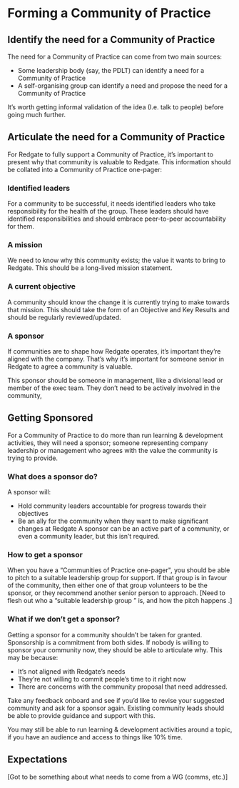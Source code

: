 # Forming a Community of Practice
## Identify the need for a Community of Practice
The need for a Community of Practice can come from two main sources:
* Some leadership body (say, the PDLT) can identify a need for a Community of Practice
* A self-organising group can identify a need and propose the need for a Community of Practice

It’s worth getting informal validation of the idea (I.e. talk to people) before going much further.

## Articulate the need for a Community of Practice 
For Redgate to fully support a Community of Practice, it’s important to present why that community is valuable to Redgate.
This information should be collated into a Community of Practice one-pager:

### Identified leaders 
For a community to be successful, it needs identified leaders who take responsibility for the health of the group.
These leaders should have identified responsibilities and should embrace peer-to-peer accountability for them. 

### A mission 
We need to know why this community exists; the value it wants to bring to Redgate. 
This should be a long-lived mission statement. 

### A current objective 
A community should know the change it is currently trying to make towards that mission. 
This should take the form of an Objective and Key Results and should be regularly reviewed/updated. 
### A sponsor 
If communities are to shape how Redgate operates, it’s important they’re aligned with the company. That’s why it’s important for someone senior in Redgate to agree a community is valuable. 

This sponsor should be someone in management, like a divisional lead or member of the exec team. They don’t need to be actively involved in the community,  

## Getting Sponsored
For a Community of Practice to do more than run  learning & development activities, they will need a sponsor;  someone representing company leadership or management who agrees with the value the community is trying to provide.

### What does a sponsor do?
A sponsor will:
* Hold community leaders accountable for progress towards their objectives
* Be an ally for the community when they want to make significant changes at Redgate
A sponsor can be an active part of a community, or even a community leader, but this isn’t required.

### How to get a sponsor
When you have a “Communities of Practice one-pager", you should be able to pitch to a suitable leadership group for support. If that group is in favour of the community, then either one of that group volunteers to be the sponsor, or they recommend another senior person to approach.
[Need to flesh out who a “suitable leadership group  ” is, and how the pitch happens   .]

### What if we don’t get a sponsor? 
Getting a sponsor for a community shouldn’t be taken for granted. Sponsorship is a commitment from both sides.
If nobody is willing to sponsor your community now, they should be able to articulate why. This may be because:
* It’s not aligned with Redgate’s needs
* They’re not willing to commit people’s time to it right now
* There are concerns with the community proposal that need addressed.

Take any feedback onboard and see if you’d like to revise your suggested community and ask for a sponsor again. Existing community leads should be able to provide guidance and support with this.

You may still be able to run learning & development activities around a topic, if you have an audience and access to things like 10% time.

## Expectations
[Got to be something about what needs to come from a WG (comms, etc.)]
 
